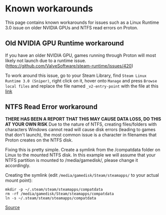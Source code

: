 # Known workarounds
This page contains known workarounds for issues such as a Linux Runtime 3.0 issue on older NVIDIA GPUs and NTFS read errors on Proton.

## Old NVIDIA GPU Runtime workaround
If you have an older NVIDIA GPU, games running through Proton will most likely not launch due to a runtime issue. (https://github.com/ValveSoftware/steam-runtime/issues/420)

To work around this issue, go to your Steam Library, find `Steam Linux Runtime 3.0 (Sniper)`, right click on it, hover onto `Manage` and press `Browse local files` and replace the file named `_v2-entry-point` with the file at this [link](https://drive.usercontent.google.com/download?id=1tTyTwkh1uIbrpjLfLnKJry4AJDsdyA1m&export=download&authuser=0)

## NTFS Read Error workaround

**THERE HAS BEEN A REPORT THAT THIS MAY CAUSE DATA LOSS, DO THIS AT YOUR OWN RISK**
Due to the nature of NTFS, creating files/folders with characters Windows cannot read will cause disk errors (leading to games that don't launch), the most common issue is a character in filenames that Proton creates on the NTFS disk.

Fixing this is pretty simple. Create a symlink from the /compatdata folder on Linux to the mounted NTFS disk. In this example we will assume that your NTFS partition is mounted to /media/gamedisk/, please change it accordingly.

Creating the symlink (edit ``/media/gamedisk/Steam/steamapps/`` to your actual mount point):

```
mkdir -p ~/.steam/steam/steamapps/compatdata
rm -rf /media/gamedisk/Steam/steamapps/compatdata
ln -s ~/.steam/steam/steamapps/compatdata
```

[Source](https://github.com/ValveSoftware/Proton/wiki/Using-a-NTFS-disk-with-Linux-and-Windows#preventing-ntfs-read-errors)
